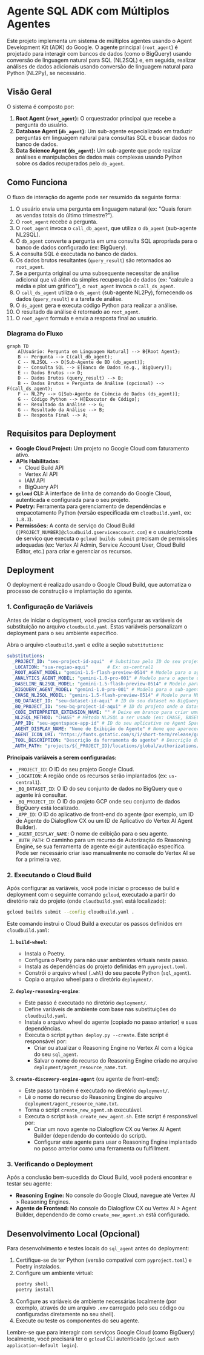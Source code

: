 # Agente SQL ADK com Múltiplos Agentes

Este projeto implementa um sistema de múltiplos agentes usando o Agent Development Kit (ADK) do Google. O agente principal (`root_agent`) é projetado para interagir com bancos de dados (como o BigQuery) usando conversão de linguagem natural para SQL (NL2SQL) e, em seguida, realizar análises de dados adicionais usando conversão de linguagem natural para Python (NL2Py), se necessário.

## Visão Geral

O sistema é composto por:

1.  **Root Agent (`root_agent`):** O orquestrador principal que recebe a pergunta do usuário.
2.  **Database Agent (`db_agent`):** Um sub-agente especializado em traduzir perguntas em linguagem natural para consultas SQL e buscar dados no banco de dados.
3.  **Data Science Agent (`ds_agent`):** Um sub-agente que pode realizar análises e manipulações de dados mais complexas usando Python sobre os dados recuperados pelo `db_agent`.

## Como Funciona

O fluxo de interação do agente pode ser resumido da seguinte forma:

1.  O usuário envia uma pergunta em linguagem natural (ex: "Quais foram as vendas totais do último trimestre?").
2.  O `root_agent` recebe a pergunta.
3.  O `root_agent` invoca o `call_db_agent`, que utiliza o `db_agent` (sub-agente NL2SQL).
4.  O `db_agent` converte a pergunta em uma consulta SQL apropriada para o banco de dados configurado (ex: BigQuery).
5.  A consulta SQL é executada no banco de dados.
6.  Os dados brutos resultantes (`query_result`) são retornados ao `root_agent`.
7.  Se a pergunta original ou uma subsequente necessitar de análise adicional que vá além da simples recuperação de dados (ex: "calcule a média e plot um gráfico"), o `root_agent` invoca o `call_ds_agent`.
8.  O `call_ds_agent` utiliza o `ds_agent` (sub-agente NL2Py), fornecendo os dados (`query_result`) e a tarefa de análise.
9.  O `ds_agent` gera e executa código Python para realizar a análise.
10. O resultado da análise é retornado ao `root_agent`.
11. O `root_agent` formula e envia a resposta final ao usuário.

### Diagrama do Fluxo

```mermaid
graph TD
    A[Usuário: Pergunta em Linguagem Natural] --> B{Root Agent};
    B -- Pergunta --> C(call_db_agent);
    C -- NL2SQL --> D[Sub-Agente de BD (db_agent)];
    D -- Consulta SQL --> E[Banco de Dados (e.g., BigQuery)];
    E -- Dados Brutos --> D;
    D -- Dados Brutos (query_result) --> B;
    B -- Dados Brutos + Pergunta de Análise (opcional) --> F(call_ds_agent);
    F -- NL2Py --> G[Sub-Agente de Ciência de Dados (ds_agent)];
    G -- Código Python --> H[Executor de Código];
    H -- Resultado da Análise --> G;
    G -- Resultado da Análise --> B;
    B -- Resposta Final --> A;
```

## Requisitos para Deployment

*   **Google Cloud Project:** Um projeto no Google Cloud com faturamento ativo.
*   **APIs Habilitadas:**
    *   Cloud Build API
    *   Vertex AI API
    *   IAM API
    *   BigQuery API
*   **`gcloud` CLI:** A interface de linha de comando do Google Cloud, autenticada e configurada para o seu projeto.
*   **Poetry:** Ferramenta para gerenciamento de dependências e empacotamento Python (versão especificada em `cloudbuild.yaml`, ex: `1.8.3`).
*   **Permissões:** A conta de serviço do Cloud Build (`[PROJECT_NUMBER]@cloudbuild.gserviceaccount.com`) e o usuário/conta de serviço que executa o `gcloud builds submit` precisam de permissões adequadas (ex: Vertex AI Admin, Service Account User, Cloud Build Editor, etc.) para criar e gerenciar os recursos.

## Deployment

O deployment é realizado usando o Google Cloud Build, que automatiza o processo de construção e implantação do agente.

### 1. Configuração de Variáveis

Antes de iniciar o deployment, você precisa configurar as variáveis de substituição no arquivo `cloudbuild.yaml`. Estas variáveis personalizam o deployment para o seu ambiente específico.

Abra o arquivo `cloudbuild.yaml` e edite a seção `substitutions`:

```yaml
substitutions:
  _PROJECT_ID: "seu-project-id-aqui"  # Substitua pelo ID do seu projeto GCP
  _LOCATION: "sua-regiao-aqui"       # Ex: us-central1
  _ROOT_AGENT_MODEL: "gemini-1.5-flash-preview-0514" # Modelo para o agente raiz
  _ANALYTICS_AGENT_MODEL: "gemini-1.0-pro-001" # Modelo para o agente de analytics (se aplicável)
  _BASELINE_NL2SQL_MODEL: "gemini-1.5-flash-preview-0514" # Modelo para NL2SQL base
  _BIGQUERY_AGENT_MODEL: "gemini-1.0-pro-001" # Modelo para o sub-agente BigQuery
  _CHASE_NL2SQL_MODEL: "gemini-1.5-flash-preview-0514" # Modelo para NL2SQL com CHASE
  _BQ_DATASET_ID: "seu-dataset-id-aqui" # ID do seu dataset no BigQuery
  _BQ_PROJECT_ID: "seu-bq-project-id-aqui" # ID do projeto onde o dataset BigQuery reside (pode ser o mesmo que _PROJECT_ID)
  _CODE_INTERPRETER_EXTENSION_NAME: "" # Deixe em branco para criar uma nova extensão de interpretador de código, ou forneça o nome de uma existente
  _NL2SQL_METHOD: "CHASE" # Método NL2SQL a ser usado (ex: CHASE, BASELINE)
  _APP_ID: "seu-agentspace-app-id" # ID do seu aplicativo no Agent Space / Dialogflow CX Agent ID / Vertex AI Agent Builder App ID
  _AGENT_DISPLAY_NAME: "Nome de Exibição do Agente" # Nome que aparecerá para o agente
  _AGENT_ICON_URI: "https://fonts.gstatic.com/s/i/short-term/release/googlesymbols/smart_toy/default/24px.svg" # URI para o ícone do agente
  _TOOL_DESCRIPTION: "Descrição da ferramenta do agente" # Descrição da ferramenta que será criada
  _AUTH_PATH: "projects/${_PROJECT_ID}/locations/global/authorizations/seu-auth-id" # Caminho para a autorização do Reasoning Engine (se necessário para a ferramenta)
```

**Principais variáveis a serem configuradas:**

*   `_PROJECT_ID`: O ID do seu projeto Google Cloud.
*   `_LOCATION`: A região onde os recursos serão implantados (ex: `us-central1`).
*   `_BQ_DATASET_ID`: O ID do seu conjunto de dados no BigQuery que o agente irá consultar.
*   `_BQ_PROJECT_ID`: O ID do projeto GCP onde seu conjunto de dados BigQuery está localizado.
*   `_APP_ID`: O ID do aplicativo de front-end do agente (por exemplo, um ID de Agente do Dialogflow CX ou um ID de Aplicativo do Vertex AI Agent Builder).
*   `_AGENT_DISPLAY_NAME`: O nome de exibição para o seu agente.
*   `_AUTH_PATH`: O caminho para um recurso de Autorização do Reasoning Engine, se sua ferramenta de agente exigir autenticação específica. Pode ser necessário criar isso manualmente no console do Vertex AI se for a primeira vez.

### 2. Executando o Cloud Build

Após configurar as variáveis, você pode iniciar o processo de build e deployment com o seguinte comando `gcloud`, executado a partir do diretório raiz do projeto (onde `cloudbuild.yaml` está localizado):

```bash
gcloud builds submit --config cloudbuild.yaml .
```

Este comando instrui o Cloud Build a executar os passos definidos em `cloudbuild.yaml`:

1.  **`build-wheel`**:
    *   Instala o Poetry.
    *   Configura o Poetry para não usar ambientes virtuais neste passo.
    *   Instala as dependências do projeto definidas em `pyproject.toml`.
    *   Constrói o arquivo wheel (`.whl`) do seu pacote Python (`sql_agent`).
    *   Copia o arquivo wheel para o diretório `deployment/`.

2.  **`deploy-reasoning-engine`**:
    *   Este passo é executado no diretório `deployment/`.
    *   Define variáveis de ambiente com base nas substituições do `cloudbuild.yaml`.
    *   Instala o arquivo wheel do agente (copiado no passo anterior) e suas dependências.
    *   Executa o script `python deploy.py --create`. Este script é responsável por:
        *   Criar ou atualizar o Reasoning Engine no Vertex AI com a lógica do seu `sql_agent`.
        *   Salvar o nome do recurso do Reasoning Engine criado no arquivo `deployment/agent_resource_name.txt`.

3.  **`create-discovery-engine-agent`** (ou agente de front-end):
    *   Este passo também é executado no diretório `deployment/`.
    *   Lê o nome do recurso do Reasoning Engine do arquivo `deployment/agent_resource_name.txt`.
    *   Torna o script `create_new_agent.sh` executável.
    *   Executa o script `bash create_new_agent.sh`. Este script é responsável por:
        *   Criar um novo agente no Dialogflow CX ou Vertex AI Agent Builder (dependendo do conteúdo do script).
        *   Configurar este agente para usar o Reasoning Engine implantado no passo anterior como uma ferramenta ou fulfillment.

### 3. Verificando o Deployment

Após a conclusão bem-sucedida do Cloud Build, você poderá encontrar e testar seu agente:

*   **Reasoning Engine:** No console do Google Cloud, navegue até Vertex AI > Reasoning Engines.
*   **Agente de Frontend:** No console do Dialogflow CX ou Vertex AI > Agent Builder, dependendo de como `create_new_agent.sh` está configurado.

## Desenvolvimento Local (Opcional)

Para desenvolvimento e testes locais do `sql_agent` antes do deployment:

1.  Certifique-se de ter Python (versão compatível com `pyproject.toml`) e Poetry instalados.
2.  Configure um ambiente virtual:
    ```bash
    poetry shell
    poetry install
    ```
3.  Configure as variáveis de ambiente necessárias localmente (por exemplo, através de um arquivo `.env` carregado pelo seu código ou configuradas diretamente no seu shell).
4.  Execute ou teste os componentes do seu agente.

Lembre-se que para interagir com serviços Google Cloud (como BigQuery) localmente, você precisará ter o `gcloud` CLI autenticado (`gcloud auth application-default login`).